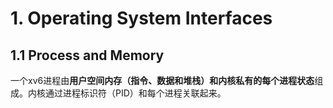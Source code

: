 # 1. Operating System Interfaces

## 1.1 Process and Memory
一个xv6进程由**用户空间内存（指令、数据和堆栈）**和**内核私有的每个进程状态**组成。内核通过进程标识符（PID）和每个进程关联起来。
